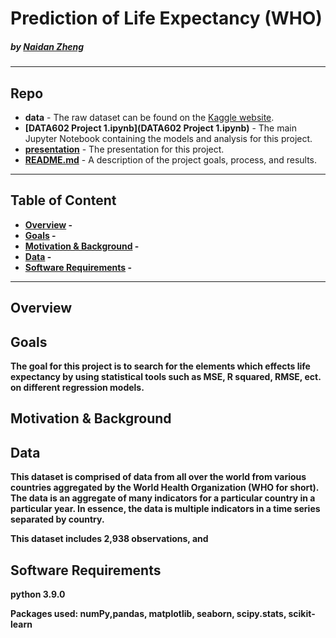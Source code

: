 # Prediction of Life Expectancy (WHO)

#####    by <b>[Naidan Zheng](https://github.com/bobbyiestofjos)</b>

---

## Repo
- <b>data</b> - The raw dataset can be found on the [Kaggle website](https://www.kaggle.com/augustus0498/life-expectancy-who). 
- <b>[DATA602 Project 1.ipynb](DATA602 Project 1.ipynb)</b> - The main Jupyter Notebook containing the models and analysis for this project.
- <b>[presentation](presentation.pdf)</b> - The presentation for this project.
- <b>[README.md](README.md)</b> - A description of the project goals, process, and results.

---

## Table of Content
- <b>[Overview](https://github.com/Naidanzheng/DATA-602-Project-1/blob/main/README.md#overview) -
- <b>[Goals](https://github.com/Naidanzheng/DATA-602-Homework-1#model) -
- <b>[Motivation & Background](https://github.com/Naidanzheng/DATA-602-Homework-1#conclusion) - 
- <b>[Data](https://github.com/Naidanzheng/DATA-602-Homework-1#future) - 
- <b>[Software Requirements](https://github.com/Naidanzheng/DATA-602-Homework-1#resource) - 


---
## Overview


## Goals
The goal for this project is to search for the elements which effects life expectancy by using statistical tools such as MSE, R squared, RMSE, ect. on different regression models.

## Motivation & Background

## Data
This dataset is comprised of data from all over the world from various countries aggregated by the World Health Organization (WHO for short). The data is an aggregate of many indicators for a particular country in a particular year. In essence, the data is multiple indicators in a time series separated by country. 

This dataset includes 2,938 observations, and 



## Software Requirements
python 3.9.0

Packages used: numPy,pandas, matplotlib, seaborn, scipy.stats, scikit-learn
